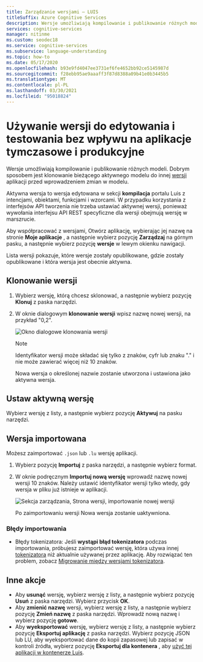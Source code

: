 ```yaml
---
title: Zarządzanie wersjami — LUIS
titleSuffix: Azure Cognitive Services
description: Wersje umożliwiają kompilowanie i publikowanie różnych modeli. Dobrym sposobem jest klonowanie bieżącego aktywnego modelu do innej wersji aplikacji przed wprowadzeniem zmian w modelu.
services: cognitive-services
manager: nitinme
ms.custom: seodec18
ms.service: cognitive-services
ms.subservice: language-understanding
ms.topic: how-to
ms.date: 05/17/2020
ms.openlocfilehash: b93e9fd4047ee3731ef6fe4652bb92ce5145987d
ms.sourcegitcommit: f28ebb95ae9aaaff3f87d8388a09b41e0b3445b5
ms.translationtype: MT
ms.contentlocale: pl-PL
ms.lasthandoff: 03/30/2021
ms.locfileid: "95018824"
---
```

# <a name="use-versions-to-edit-and-test-without-impacting-staging-or-production-apps"></a>Używanie wersji do edytowania i testowania bez wpływu na aplikacje tymczasowe i produkcyjne

Wersje umożliwiają kompilowanie i publikowanie różnych modeli. Dobrym sposobem jest klonowanie bieżącego aktywnego modelu do innej [wersji](./luis-concept-app-iteration.md) aplikacji przed wprowadzeniem zmian w modelu.

Aktywna wersja to wersja edytowana w sekcji **kompilacja** portalu Luis z intencjami, obiektami, funkcjami i wzorcami. W przypadku korzystania z interfejsów API tworzenia nie trzeba ustawiać aktywnej wersji, ponieważ wywołania interfejsu API REST specyficzne dla wersji obejmują wersję w marszrucie.

Aby współpracować z wersjami, Otwórz aplikację, wybierając jej nazwę na stronie **Moje aplikacje** , a następnie wybierz pozycję **Zarządzaj** na górnym pasku, a następnie wybierz pozycję **wersje** w lewym okienku nawigacji.

Lista wersji pokazuje, które wersje zostały opublikowane, gdzie zostały opublikowane i która wersja jest obecnie aktywna.

## <a name="clone-a-version"></a>Klonowanie wersji

1. Wybierz wersję, którą chcesz sklonować, a następnie wybierz pozycję **Klonuj** z paska narzędzi.

2. W oknie dialogowym **klonowanie wersji** wpisz nazwę nowej wersji, na przykład "0,2".

   ![Okno dialogowe klonowania wersji](./media/luis-how-to-manage-versions/version-clone-version-dialog.png)

     > [!NOTE]
     > Identyfikator wersji może składać się tylko z znaków, cyfr lub znaku "." i nie może zawierać więcej niż 10 znaków.

   Nowa wersja o określonej nazwie zostanie utworzona i ustawiona jako aktywna wersja.

## <a name="set-active-version"></a>Ustaw aktywną wersję

Wybierz wersję z listy, a następnie wybierz pozycję **Aktywuj** na pasku narzędzi.

## <a name="import-version"></a>Wersja importowana

Możesz zaimportować `.json` lub `.lu` wersję aplikacji.

1. Wybierz pozycję **Importuj** z paska narzędzi, a następnie wybierz format.

2. W oknie podręcznym **Importuj nową wersję** wprowadź nazwę nowej wersji 10 znaków. Należy ustawić identyfikator wersji tylko wtedy, gdy wersja w pliku już istnieje w aplikacji.

    ![Sekcja zarządzania, Strona wersji, importowanie nowej wersji](./media/luis-how-to-manage-versions/versions-import-pop-up.png)

    Po zaimportowaniu wersji Nowa wersja zostanie uaktywniona.

### <a name="import-errors"></a>Błędy importowania

* Błędy tokenizatora: Jeśli **wystąpi błąd tokenizatora** podczas importowania, próbujesz zaimportować wersję, która używa innej [tokenizatora](luis-language-support.md#custom-tokenizer-versions) niż aktualnie używanej przez aplikację. Aby rozwiązać ten problem, zobacz [Migrowanie między wersjami tokenizatora](luis-language-support.md#migrating-between-tokenizer-versions).

<a name = "export-version"></a>

## <a name="other-actions"></a>Inne akcje

* Aby **usunąć** wersję, wybierz wersję z listy, a następnie wybierz pozycję **Usuń** z paska narzędzi. Wybierz przycisk **OK**.
* Aby **zmienić nazwę** wersji, wybierz wersję z listy, a następnie wybierz pozycję **Zmień nazwę** z paska narzędzi. Wprowadź nową nazwę i wybierz pozycję **gotowe**.
* Aby **wyeksportować** wersję, wybierz wersję z listy, a następnie wybierz pozycję **Eksportuj aplikację** z paska narzędzi. Wybierz pozycję JSON lub LU, aby wyeksportować dane do kopii zapasowej lub zapisać w kontroli źródła, wybierz pozycję **Eksportuj dla kontenera** , aby [użyć tej aplikacji w kontenerze Luis](luis-container-howto.md).